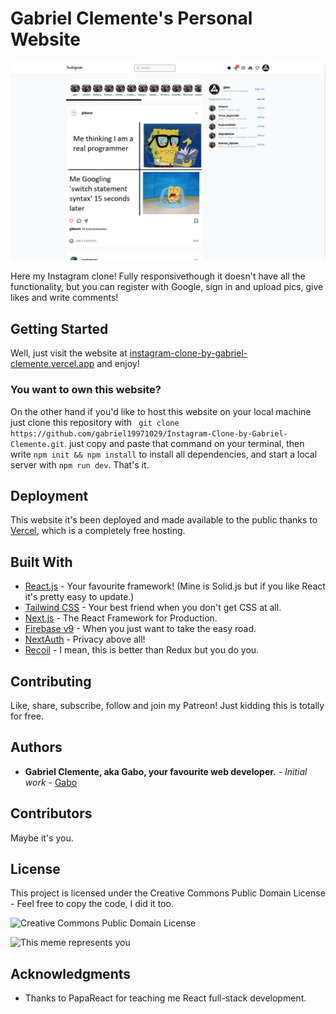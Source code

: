 # Gabriel Clemente's Personal Website


![Web Mockup](Mockup.png)


Here my Instagram clone! Fully responsivethough it doesn't have all the functionality, but you can register with Google, sign in and upload pics, give likes and write comments!


## Getting Started

Well, just visit the website at [instagram-clone-by-gabriel-clemente.vercel.app](https://instagram-clone-by-gabriel-clemente.vercel.app/) and enjoy! 

### You want to own this website?

On the other hand if you'd like to host this website on your local machine just clone this repository with ``` git clone https://github.com/gabriel19971029/Instagram-Clone-by-Gabriel-Clemente.git```. just copy and paste that command on your terminal, then write ```npm init && npm install```  to install all dependencies, and start a local server with ```npm run dev```. That's it.

## Deployment

This website it's been deployed and made available to the public thanks to [Vercel](https://vercel.com), which is a completely free hosting.

## Built With

* [React.js](https://reactjs.org/) - Your favourite framework! (Mine is Solid.js but if you like React it's pretty easy to update.)
* [Tailwind CSS](https://tailwindcss.com/) - Your best friend when you don't get CSS at all. 
* [Next.js](https://nextjs.org/) - The React Framework for Production.
* [Firebase v9](https://firebase.google.com/) - When you just want to take the easy road.
* [NextAuth](https://next-auth.js.org/) - Privacy above all!
* [Recoil](https://recoiljs.org/) - I mean, this is better than Redux but you do you. 


## Contributing

  Like, share, subscribe, follow and join my Patreon! Just kidding this is totally for free. 

## Authors

* **Gabriel Clemente, aka Gabo, your favourite web developer.** - *Initial work* - [Gabo](https://github.com/gabriel19971029)

## Contributors

Maybe it's you.

## License

This project is licensed under the Creative Commons Public Domain License - Feel free to copy the code, I did it too.

![Creative Commons Public Domain License](https://upload.wikimedia.org/wikipedia/commons/thumb/8/84/Public_Domain_Mark_button.svg/220px-Public_Domain_Mark_button.svg.png)

![This meme represents you](https://preview.redd.it/hwurhp7crzf81.png?auto=webp&s=3f230e79f360c9fbc9394e70ea72330391bf8f27)

## Acknowledgments

* Thanks to PapaReact for teaching me React full-stack development. 
